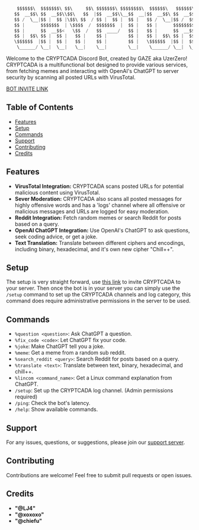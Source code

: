```python
    $$$$$$\  $$$$$$$\ $$\     $$\ $$$$$$$\ $$$$$$$$\  $$$$$$\   $$$$$$\  $$$$$$$\   $$$$$$\
   $$  __$$\ $$  __$$\\$$\   $$  |$$  __$$\\__$$  __|$$  __$$\ $$  __$$\ $$  __$$\ $$  __$$\
   $$ /  \__|$$ |  $$ |\$$\ $$  / $$ |  $$ |  $$ |   $$ /  \__|$$ /  $$ |$$ |  $$ |$$ /  $$ |
   $$ |      $$$$$$$  | \$$$$  /  $$$$$$$  |  $$ |   $$ |      $$$$$$$$ |$$ |  $$ |$$$$$$$$ |
   $$ |      $$  __$$<   \$$  /   $$  ____/   $$ |   $$ |      $$  __$$ |$$ |  $$ |$$  __$$ |
   $$ |  $$\ $$ |  $$ |   $$ |    $$ |        $$ |   $$ |  $$\ $$ |  $$ |$$ |  $$ |$$ |  $$ |
   \$$$$$$  |$$ |  $$ |   $$ |    $$ |        $$ |   \$$$$$$  |$$ |  $$ |$$$$$$$  |$$ |  $$ |
    \______/ \__|  \__|   \__|    \__|        \__|    \______/ \__|  \__|\_______/ \__|  \__|

```

Welcome to the CRYPTCADA Discord Bot, created by GAZE aka UzerZero! CRYPTCADA is a multifunctional bot designed to provide various services, from fetching memes and interacting with OpenAI's ChatGPT to server security by scanning all posted URLs with VirusTotal.

[BOT INVITE LINK](https://discord.com/api/oauth2/authorize?client_id=1158761436001091595&permissions=8&scope=bot+applications.commands)

## Table of Contents

- [Features](#features)
- [Setup](#setup)
- [Commands](#commands)
- [Support](#support)
- [Contributing](#contributing)
- [Credits](#credits)

## Features

- **VirusTotal Integration:** CRYPTCADA scans posted URLs for potential malicious content using VirusTotal.
- **Sever Moderation:** CRYPTCADA also scans all posted messages for highly offensive words and has a 'logs' channel where all offensive or malicious messages and URLs are logged for easy moderation.
- **Reddit Integration:** Fetch random memes or search Reddit for posts based on a query.
- **OpenAI ChatGPT Integration:** Use OpenAI's ChatGPT to ask questions, seek coding advice, or get a joke.
- **Text Translation:** Translate between different ciphers and encodings, including binary, hexadecimal, and it's own new cipher "Chill++".

## Setup

The setup is very straight forward, use [this link](https://discord.com/api/oauth2/authorize?client_id=1158761436001091595&permissions=8&scope=bot+applications.commands) to invite CRYPTCADA to your server.
Then once the bot is in your server you can simply use the `/setup` command to set up the CRYPTCADA channels and log category, this command does require administrative permissions in the server to be used.

## Commands

- `%question <question>`: Ask ChatGPT a question.
- `%fix_code <code>`: Let ChatGPT fix your code.
- `%joke`: Make ChatGPT tell you a joke.
- `%meme`: Get a meme from a random sub reddit.
- `%search_reddit <query>`: Search Reddit for posts based on a query.
- `%translate <text>`: Translate between text, binary, hexadecimal, and chill++.
- `%lincom <command_name>`: Get a Linux command explanation from ChatGPT.
- `/setup`: Set up the CRYPTCADA log channel. (Admin permissions required)
- `/ping`: Check the bot's latency.
- `/help`: Show available commands.

## Support

For any issues, questions, or suggestions, please join our [support server](https://discord.gg/ZPy7Ddxad8).

## Contributing

Contributions are welcome! Feel free to submit pull requests or open issues.

## Credits

- **"@LJ4"**
- **"@xoxoxo"**
- **"@chiefu"**

